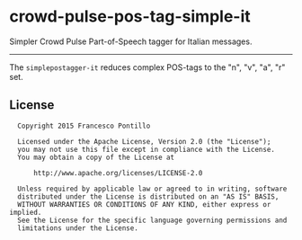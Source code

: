 crowd-pulse-pos-tag-simple-it
=============================

Simpler Crowd Pulse Part-of-Speech tagger for Italian messages.

-----------------------------

The `simplepostagger-it` reduces complex POS-tags to the "n", "v", "a", "r" set.

## License

```
  Copyright 2015 Francesco Pontillo

  Licensed under the Apache License, Version 2.0 (the "License");
  you may not use this file except in compliance with the License.
  You may obtain a copy of the License at

      http://www.apache.org/licenses/LICENSE-2.0

  Unless required by applicable law or agreed to in writing, software
  distributed under the License is distributed on an "AS IS" BASIS,
  WITHOUT WARRANTIES OR CONDITIONS OF ANY KIND, either express or implied.
  See the License for the specific language governing permissions and
  limitations under the License.

```